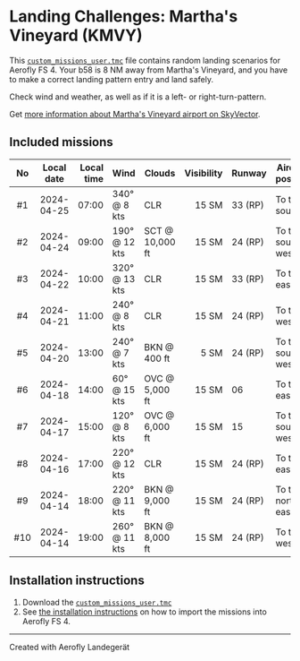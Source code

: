 # Landing Challenges: Martha's Vineyard (KMVY)

This [`custom_missions_user.tmc`](./custom_missions_user.tmc) file contains random landing scenarios for Aerofly FS 4.
Your b58 is 8 NM away from Martha's Vineyard, and you have to make a correct landing pattern entry and land safely.

Check wind and weather, as well as if it is a left- or right-turn-pattern.

Get [more information about Martha's Vineyard airport on SkyVector](https://skyvector.com/airport/KMVY).

## Included missions

| No  | Local date | Local time | Wind          | Clouds          | Visibility | Runway  | Aircraft position |
| :-: | ---------- | ---------: | ------------- | --------------- | ---------: | ------- | ----------------- |
| #1  | 2024-04-25 |      07:00 | 340° @  8 kts | CLR             |      15 SM | 33 (RP) | To the south      |
| #2  | 2024-04-24 |      09:00 | 190° @ 12 kts | SCT @ 10,000 ft |      15 SM | 24 (RP) | To the south-west |
| #3  | 2024-04-22 |      10:00 | 320° @ 13 kts | CLR             |      15 SM | 33 (RP) | To the east       |
| #4  | 2024-04-21 |      11:00 | 240° @  8 kts | CLR             |      15 SM | 24 (RP) | To the west       |
| #5  | 2024-04-20 |      13:00 | 240° @  7 kts | BKN @    400 ft |       5 SM | 24 (RP) | To the south-west |
| #6  | 2024-04-18 |      14:00 |  60° @ 15 kts | OVC @  5,000 ft |      15 SM | 06      | To the east       |
| #7  | 2024-04-17 |      15:00 | 120° @  8 kts | OVC @  6,000 ft |      15 SM | 15      | To the south-west |
| #8  | 2024-04-16 |      17:00 | 220° @ 12 kts | CLR             |      15 SM | 24 (RP) | To the east       |
| #9  | 2024-04-14 |      18:00 | 220° @ 11 kts | BKN @  9,000 ft |      15 SM | 24 (RP) | To the north-east |
| #10 | 2024-04-14 |      19:00 | 260° @ 11 kts | BKN @  8,000 ft |      15 SM | 24 (RP) | To the west       |

## Installation instructions

1. Download the [`custom_missions_user.tmc`](./custom_missions_user.tmc)
2. See [the installation instructions](https://fboes.github.io/aerofly-missions/docs/generic-installation.html) on how to import the missions into Aerofly FS 4.

---

Created with Aerofly Landegerät